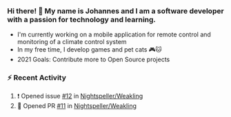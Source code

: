 ### Hi there! 👋 My name is Johannes and I am a software developer with a passion for technology and learning.   
- I'm currently working on a mobile application for remote control and monitoring of a climate control system
- In my free time, I develop games and pet cats 🎮🐱
- 2021 Goals: Contribute more to Open Source projects

### :zap: Recent Activity
<!--START_SECTION:activity-->
1. ❗️ Opened issue [#12](https://github.com/Nightspeller/Weakling/issues/12) in [Nightspeller/Weakling](https://github.com/Nightspeller/Weakling)
2. 💪 Opened PR [#11](https://github.com/Nightspeller/Weakling/pull/11) in [Nightspeller/Weakling](https://github.com/Nightspeller/Weakling)
<!--END_SECTION:activity-->
